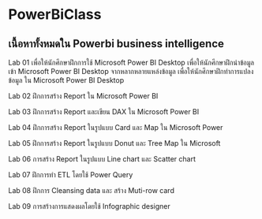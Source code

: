 # PowerBiClass
## เนื้อหาทั้งหมดใน Powerbi business intelligence
Lab 01 เพื่อให้นักศึกษาฝึกการใช้ Microsoft Power BI Desktop เพื่อให้นักศึกษาฝึกนำข้อมูลเข้า Microsoft Power BI Desktop จากหลากหลายแหล่งข้อมูล เพื่อให้นักศึกษาฝึกทำการแปลงข้อมูล ใน Microsoft Power BI Desktop

Lab 02 ฝึกการสร้าง Report ใน Microsoft Power BI

Lab 03 ฝึกการสร้าง Report และเขียน DAX ใน Microsoft Power BI

Lab 04 ฝึกการสร้าง Report ในรูปแบบ Card และ Map ใน Microsoft Power

Lab 05 ฝึกการสร้าง Report ในรูปแบบ Donut และ Tree Map ใน Microsoft

Lab 06 การสร้าง Report ในรูปแบบ Line chart และ Scatter chart

Lab 07 ฝึกการทำ ETL โดยใช้ Power Query

Lab 08 ฝึกการ Cleansing data และ สร้าง Muti-row card

Lab 09 การสร้างการแสดงผลโดยใช้ Infographic designer
